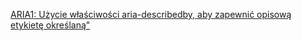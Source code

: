 [ARIA1: Użycie właściwości aria-describedby, aby zapewnić opisową etykietę określaną"](https://www.w3.org/WAI/WCAG21/Techniques/aria/ARIA1.html)



